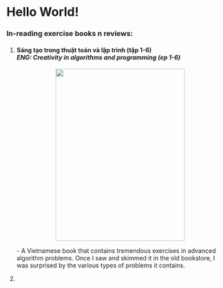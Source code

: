 # Hello World!
<h3>In-reading exercise books n reviews:</h3>
<ol>
  <li><h4>Sáng tạo trong thuật toán và lập trình (tập 1-6)<br>
    <i style="margin-top: 20px;">ENG: Creativity in algorithms and programming (ep 1-6)</i></h4>
    <p align="center"><img src="https://user-images.githubusercontent.com/63875614/221850525-9bab5e73-13c6-4cac-9bbb-e860afd5e58a.png" width=300 height=400></p>
    <p>- A Vietnamese book that contains tremendous exercises in advanced algorithm problems. Once I saw and skimmed it in the old bookstore, I was surprised by the various types of problems it contains.</p>
  </li>
  <li></li>
</ol>
